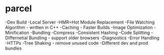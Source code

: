 # parcel
-Dev Build
-Local Server
-HMR=Hot Module Replacement
-File Watching Algorithm - written in C++
-Caching - Faster Builds
-Image Optimization
-Minification
-Bundling
-Compress
-Consistent Hashing
-Code Splitting
-Differnetial Bundling - support older browsers
-Diagnostics
-Error Handling
-HTTPs
-Tree Shaking - remove unused code
-Different dev and prod bundles
